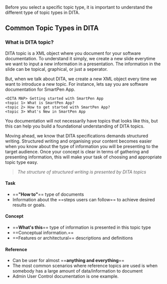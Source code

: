 Before you select a specific topic type, it is important to understand the different type of topic types in DITA. 

## Common Topic Types in DITA

### What is DITA topic?

DITA topic is a  XML object where you document for your software documentation. To understand it simply, we create a new slide everytime we want to input a new information in a presentation. The information in the slide can be topical, graphical, or just a seperator. 

But, when we talk about DITA, we create a new XML object every time we want to introduce a new topic. For instance, lets say you are software documentation for SmartPen App. 
```
<DITA MAP> Getting started with SmartPen App
<topic 1> What is SmartPen App?
<topic 2> How to get started with SmartPen App?
<topic 3> What's New in SmartPen App
```

You documentation will not necessarily have topics that looks like this, but this can help you build a foundational understanding of DITA topics.

Moving ahead, we know that DITA specifications demands structured writing. Structured writing and organising your content becomes easier when you know about the type of information you will be presenting to the target audience. Once your concept is clear in terms of gathering and presenting information, this will make your task of choosing and appropriate topic type easy. 

>*The structure of structured writing is presented by DITA topics*

#### Task
- ==**"How to"**== type of documents
- Information about the ==steps users can follow== to achieve desired results or goals.

#### Concept
- ==**What's this**== type of information is presented in this topic type
- ==Conceptual information.== 
- ==Features or architectural== descriptions and definitions

#### Reference
- Can be user for almost ==**anything and everything**==
- The most common scenarios where reference topics are used is when somebody has a large amount of data/information to document
- Admin User Control documentation is one example.
